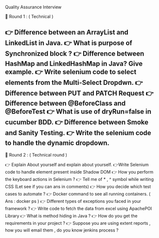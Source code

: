 Quality Assurance Interview

📌 Round 1 : ( Technical )

👉 Difference between an ArrayList and LinkedList in Java.
👉 What is purpose of Synchronized block ?
👉 Difference between HashMap and LinkedHashMap in Java? Give example.
👉 Write selenium code to select elements from the Multi-Select Dropdwn.
👉 Difference between PUT and PATCH Request
👉 Difference between @BeforeClass and @BeforeTest
👉 What is use of dryRun=false in cucumber BDD. 
👉 Difference between Smoke and Sanity Testing.
👉 Write the selenium code to handle the dynamic dropdown.
--------------------------------------------------------------------------------
📌 Round 2 : ( Technical round )

👉 Explain About yourself and explain about yourself.
👉Write Selenium code to handle element present inside Shadow DOM
👉 How you perform the keyboard actions in Selenium ?
👉 Tell me of * , ^ symbol while writing CSS (Let see if you can ans in comments)
👉 How you decide which test cases to automate ?
👉 Docker command to see all running containers. ( Ans : docker ps )
👉 Different types of exceptions you faced in your framework ?
👉 Write code to fetch the data from excel using ApachePOI Library
👉 What is method hiding in Java ?
👉 How do you get the requirements in your project ?
👉 Suppose you are using extent reports , how you will email them , do you know jenkins process ?
